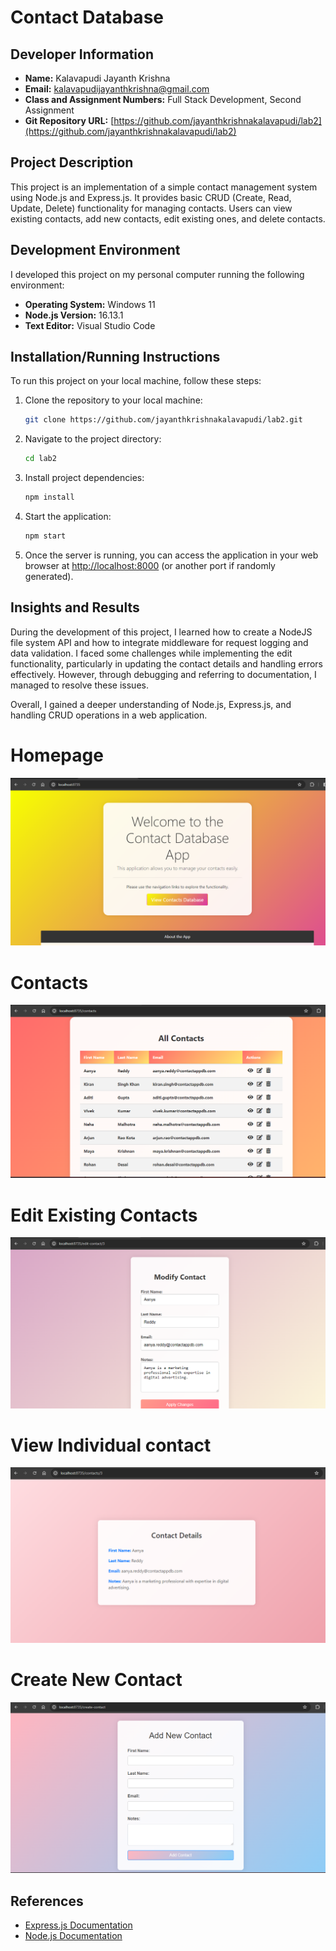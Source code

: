 # Contact Database

## Developer Information

- **Name:** Kalavapudi Jayanth Krishna
- **Email:** kalavapudijayanthkrishna@gmail.com
- **Class and Assignment Numbers:** Full Stack Development, Second Assignment
- **Git Repository URL:** [https://github.com/jayanthkrishnakalavapudi/lab2](https://github.com/jayanthkrishnakalavapudi/lab2)

## Project Description

This project is an implementation of a simple contact management system using Node.js and Express.js. It provides basic CRUD (Create, Read, Update, Delete) functionality for managing contacts. Users can view existing contacts, add new contacts, edit existing ones, and delete contacts.

## Development Environment

I developed this project on my personal computer running the following environment:

- **Operating System:** Windows 11
- **Node.js Version:** 16.13.1
- **Text Editor:** Visual Studio Code

## Installation/Running Instructions

To run this project on your local machine, follow these steps:

1. Clone the repository to your local machine:
    ```bash
    git clone https://github.com/jayanthkrishnakalavapudi/lab2.git
    ```
2. Navigate to the project directory:
    ```bash
    cd lab2
    ```
3. Install project dependencies:
    ```bash
    npm install
    ```
4. Start the application:
    ```bash
    npm start
    ```
5. Once the server is running, you can access the application in your web browser at [http://localhost:8000](http://localhost:8000) (or another port if randomly generated).

## Insights and Results

During the development of this project, I learned how to create a NodeJS file system API and how to integrate middleware for request logging and data validation. I faced some challenges while implementing the edit functionality, particularly in updating the contact details and handling errors effectively. However, through debugging and referring to documentation, I managed to resolve these issues.

Overall, I gained a deeper understanding of Node.js, Express.js, and handling CRUD operations in a web application.
# Homepage
![](https://github.com/jayanthkrishnakalavapudi/lab2/blob/main/images/homepage.png)
# Contacts
![](https://github.com/jayanthkrishnakalavapudi/lab2/blob/main/images/contacts.png)
# Edit Existing Contacts
![](https://github.com/jayanthkrishnakalavapudi/lab2/blob/main/images/modify.png)
# View Individual contact
![](https://github.com/jayanthkrishnakalavapudi/lab2/blob/main/images/view.png)
# Create New Contact
![](https://github.com/jayanthkrishnakalavapudi/lab2/blob/main/images/create.png)

## References

- [Express.js Documentation](https://expressjs.com/)
- [Node.js Documentation](https://nodejs.org/)
